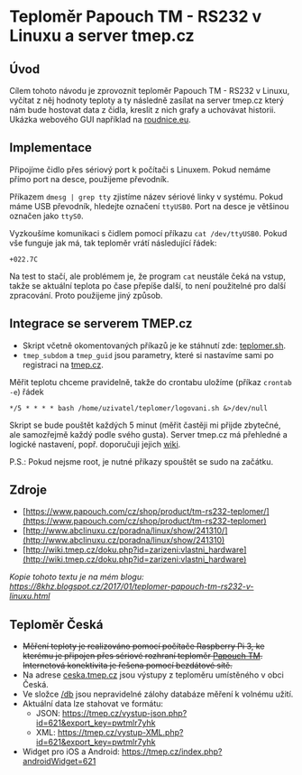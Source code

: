 Teploměr Papouch TM - RS232 v Linuxu a server tmep.cz
====

Úvod
----

Cílem tohoto návodu je zprovoznit teploměr Papouch TM - RS232 v Linuxu, vyčítat z něj hodnoty teploty a ty následně zasílat na server tmep.cz který nám bude hostovat data z čidla, kreslit z nich grafy a uchovávat historii. Ukázka webového GUI například na [roudnice.eu](http://www.roudnice.eu).

Implementace
---
Připojíme čidlo přes sériový port k počítači s Linuxem. Pokud nemáme přímo port na desce, použijeme převodník.

Příkazem `dmesg | grep tty` zjistíme název sériové linky v systému. Pokud máme USB převodník, hledejte označení `ttyUSB0`. Port na desce je většinou označen jako `ttyS0`.

Vyzkoušíme komunikaci s čidlem pomocí příkazu `cat /dev/ttyUSB0`. Pokud vše funguje jak má, tak teploměr vrátí následující řádek:

`+022.7C` 

Na test to stačí, ale problémem je, že program `cat` neustále čeká na vstup, takže se aktuální teplota po čase přepíše další, to není použitelné pro další zpracování. Proto použijeme jiný způsob.

Integrace se serverem TMEP.cz
---
- Skript včetně okomentovaných příkazů je ke stáhnutí zde: [teplomer.sh](teplomer.sh).
- `tmep_subdom` a `tmep_guid` jsou parametry, které si nastavíme sami po registraci na [tmep.cz](https://www.tmep.cz).

 
Měřit teplotu chceme pravidelně, takže do crontabu uložíme (příkaz `crontab -e`) řádek

`*/5 * * * * bash /home/uzivatel/teplomer/logovani.sh &>/dev/null`

Skript se bude pouštět každých 5 minut (měřit častěji mi přijde zbytečné, ale samozřejmě každý podle svého gusta). Server tmep.cz má přehledné a logické nastavení, popř. doporučuji jejich [wiki](http://wiki.tmep.cz/doku.php?id=cs:start).

P.S.: Pokud nejsme root, je nutné příkazy spouštět se sudo na začátku.

Zdroje
----
* [https://www.papouch.com/cz/shop/product/tm-rs232-teplomer/](https://www.papouch.com/cz/shop/product/tm-rs232-teplomer)
* [http://www.abclinuxu.cz/poradna/linux/show/241310/](http://www.abclinuxu.cz/poradna/linux/show/241310)
* [http://wiki.tmep.cz/doku.php?id=zarizeni:vlastni_hardware](http://wiki.tmep.cz/doku.php?id=zarizeni:vlastni_hardware)

*Kopie tohoto textu je na mém blogu: <https://8khz.blogspot.cz/2017/01/teplomer-papouch-tm-rs232-v-linuxu.html>*

Teploměr Česká
---------------
* ~~Měření teploty je realizováno pomocí počítače Raspberry Pi 3, ke kterému je připojen přes sériové rozhraní teploměr [Papouch TM](https://www.papouch.com/cz/shop/product/tm-rs232-teplomer/). Internetová konektivita je řešena pomocí bezdátové sítě.~~
* Na adrese [ceska.tmep.cz](http://ceska.tmep.cz) jsou výstupy z teploměru umístěného v obci Česká.
* Ve složce [/db](/db) jsou nepravidelné zálohy databáze měření k volnému užití.
* Aktuální data lze stahovat ve formátu:
  * JSON: https://tmep.cz/vystup-json.php?id=621&export_key=pwtmlr7yhk 
  * XML: https://tmep.cz/vystup-XML.php?id=621&export_key=pwtmlr7yhk
* Widget pro iOS a Android: https://tmep.cz/index.php?androidWidget=621
